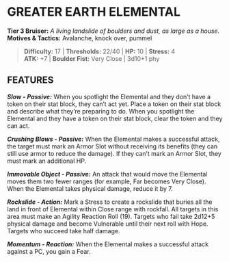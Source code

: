 # GREATER EARTH ELEMENTAL

**Tier 3 Bruiser:** *A living landslide of boulders and dust, as large as a house.*  
**Motives & Tactics:** Avalanche, knock over, pummel

> **Difficulty:** 17 | **Thresholds:** 22/40 | **HP:** 10 | **Stress:** 4  
> **ATK:** +7 | **Boulder Fist:** Very Close | 3d10+1 phy  

## FEATURES

***Slow - Passive:*** When you spotlight the Elemental and they don’t have a token on their stat block, they can’t act yet. Place a token on their stat block and describe what they’re preparing to do. When you spotlight the Elemental and they have a token on their stat block, clear the token and they can act.

***Crushing Blows - Passive:*** When the Elemental makes a successful attack, the target must mark an Armor Slot without receiving its benefits (they can still use armor to reduce the damage). If they can’t mark an Armor Slot, they must mark an additional HP.

***Immovable Object - Passive:*** An attack that would move the Elemental moves them two fewer ranges (for example, Far becomes Very Close). When the Elemental takes physical damage, reduce it by 7.

***Rockslide - Action:*** Mark a Stress to create a rockslide that buries all the land in front of Elemental within Close range with rockfall. All targets in this area must make an Agility Reaction Roll (19). Targets who fail take 2d12+5 physical damage and become Vulnerable until their next roll with Hope. Targets who succeed take half damage.

***Momentum - Reaction:*** When the Elemental makes a successful attack against a PC, you gain a Fear.
